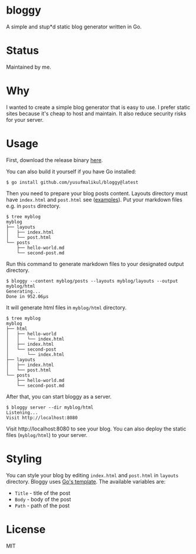 # bloggy
A simple and stup*d static blog generator written in Go.

# Status
Maintained by me.

# Why
I wanted to create a simple blog generator that is easy to use. I prefer static sites because it's cheap to host and maintain. It also reduce security risks for your server.

# Usage
First, download the release binary [here](https://github.com/yusufmalikul/bloggy/releases/tag/v1.0.0).

You can also build it yourself if you have Go installed:
```
$ go install github.com/yusufmalikul/bloggy@latest
```

Then you need to prepare your blog posts content. Layouts directory must have `index.html` and `post.html` see ([examples](examples/layouts)). Put your markdown files e.g. in `posts` directory.
```
$ tree myblog
myblog
├── layouts
│   ├── index.html
│   └── post.html
└── posts
    ├── hello-world.md
    └── second-post.md
```

Run this command to generate markdown files to your designated output directory.

```
$ bloggy --content myblog/posts --layouts myblog/layouts --output myblog/html
Generating...
Done in 952.06µs
```

It will generate html files in `myblog/html` directory.
```
$ tree myblog
myblog
├── html
│   ├── hello-world
│   │   └── index.html
│   ├── index.html
│   └── second-post
│       └── index.html
├── layouts
│   ├── index.html
│   └── post.html
└── posts
    ├── hello-world.md
    └── second-post.md
```

After that, you can start bloggy as a server.
```
$ bloggy server --dir myblog/html
Listening...
Visit http://localhost:8080
```

Visit http://localhost:8080 to see your blog. You can also deploy the static files (`myblog/html`) to your server.

# Styling
You can style your blog by editing `index.html` and `post.html` in `layouts` directory. Bloggy uses [Go's template](https://golang.org/pkg/text/template/). The available variables are:

- `Title` - title of the post
- `Body` - body of the post
- `Path` - path of the post

# License
MIT